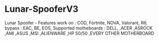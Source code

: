 # Lunar-SpooferV3
Lunar Spoofer - Features work on : COD, Fortnite, NOVA, Valorant, R6, bypass : EAC, BE, EOS, Supported motheboards : DELL, ,ACER ,ASROCK ,AMI ,ASUS ,MSI ,ALIENWARE ,HP 50/50 ,EVERY OTHER MOTHERBOARD
